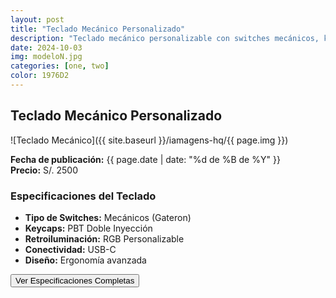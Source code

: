```yaml
---
layout: post
title: "Teclado Mecánico Personalizado"
description: "Teclado mecánico personalizable con switches mecánicos, keycaps de alta calidad y retroiluminación RGB."
date: 2024-10-03
img: modeloN.jpg
categories: [one, two]
color: 1976D2
---
```


## Teclado Mecánico Personalizado

![Teclado Mecánico]({{ site.baseurl }}/iamagens-hq/{{ page.img }})

**Fecha de publicación:** {{ page.date | date: "%d de %B de %Y" }}  
**Precio:** S/. 2500

### Especificaciones del Teclado
- **Tipo de Switches:** Mecánicos (Gateron)
- **Keycaps:** PBT Doble Inyección
- **Retroiluminación:** RGB Personalizable
- **Conectividad:** USB-C
- **Diseño:** Ergonomía avanzada

<button class="show-specifications">Ver Especificaciones Completas</button>

<div class="specifications" style="display: none;">
  <h3>Especificaciones Completas</h3>
  <ul>
    <li>Dimensiones: 360 x 130 x 40 mm</li>
    <li>Peso: 1.2 kg</li>
    <li>Compatibilidad: Windows, MacOS, Linux</li>
    <li>Garantía: 2 años</li>
  </ul>
</div>

<script>
  document.querySelector('.show-specifications').addEventListener('click', function() {
    const specifications = document.querySelector('.specifications');
    specifications.style.display = specifications.style.display === 'none' ? 'block' : 'none';
  });
</script>
